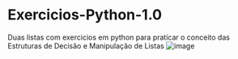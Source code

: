 # Exercicios-Python-1.0
Duas listas com exercicios em python para praticar o conceito das Estruturas de Decisão e Manipulação de Listas
![image](https://github.com/renanbreier/Exercicios-Python-1.0/assets/97745189/d14b9c5f-4017-45a7-9f9d-0f785bbd4ffc)
